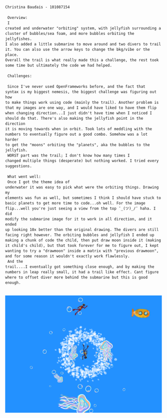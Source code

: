 ﻿<code>Christina Baudais - 101087154
<br>
<br>
Overview:
<br>
I created and underwater "orbiting" system, with jellyfish surrounding a cluster of bubbles/sea foam, and more bubbles orbiting the jellyfishes.  I also added a little submarine to move around and two divers to trail it.  You can also use the arrow keys to change the bkg/vibe or the place. Overall the trail is what really made this a challenge, the rest took some time but ultimately the code we had helped.
<br>
<br>
Challenges:
<br>
Since I've never used OpenFrameworks before, and the fact that syntax is my biggest nemesis, the biggest challenge was figuring out how to make things work using code (mainly the trail).  Another problem is that my images are one way, and I would have liked to have them flip when changing direction...I just didn't have time when I noticed I should do that.
There's also making the jellyfish point in the direction it is moving towards when in orbit.  Took lots of meddling with the numbers to eventually figure out a good combo.
Somehow was a lot harder to get the "moons" orbiting the "planets", aka the bubbles to the jellyfish.
<br>
WORST part was the trail; I don't know how many times I changed multiple things (desperate) but nothing worked. I tried every suggestions.
<br>
<br>
What went well:
<br>
Once I got the theme idea of underwater it was easy to pick what were the orbiting things.  Drawing my elements was fun as well, but sometimes I think I should have stuck to basic planets to get more time to code...oh well.  For the image flip...well you're just seeing a view from the top ¯\_(ツ)_/¯ haha. I did modify the submarine image for it to work in all direction, and it ended up looking 10x better than the original drawing.  The divers are still facing right however.  The orbiting bubbles and jellyfish I ended up making a chunk of code the child, then put draw moon inside it (making it child's child), but that took forever for me to figure out, I kept wanting to try a "drawmoon" inside a matrix with "previous drawmoon", and for some reason it wouldn't exactly work flawlessly.
<br>
And the trail....I eventually got something close enough, and by making the numbers in leap really small, it had a trail like effect.  Cant figure where to offset diver more behind the submarine but this is good enough.
</code>
<br>
<br>
![screenshot](Screen_Shot_2021-09-27_at_23.11.16.png)